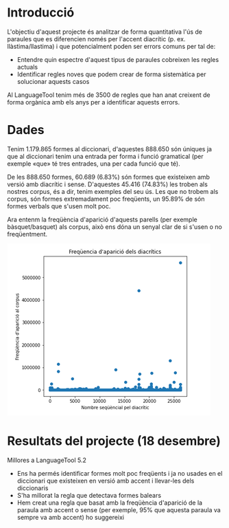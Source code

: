 # Introducció

L'objectiu d'aquest projecte és analitzar de forma quantitativa l'ús de paraules que es diferencien només per l'accent diacrític (p. ex. llàstima/llastima) i que potencialment poden ser errors comuns per tal de:
* Entendre quin espectre d'aquest tipus de paraules cobreixen les regles actuals
* Identificar regles noves que podem crear de forma sistemàtica per solucionar aquests casos

Al LanguageTool tenim més de 3500 de regles que han anat creixent de forma orgànica amb els anys per a identificar aquests errors.

# Dades

Tenim 1.179.865 formes al diccionari, d'aquestes 888.650 són úniques ja que al diccionari tenim una entrada per forma i funció gramatical (per exemple «que» té tres entrades, una per cada funció que té).

De les 888.650 formes, 60.689 (6.83%) són formes que existeixen amb versió amb diacrític i sense. D'aquestes 45.416 (74.83%) les troben als nostres corpus, és a dir, tenim exemples del seu ús. Les que no trobem als corpus, són formes extremadament poc freqüents, un 95.89% de són formes verbals que s'usen molt poc.

Ara entenm la freqüència d'aparició d'aquests parells (per exemple bàsquet/basquet) als corpus, això ens dóna un senyal clar de si s'usen o no freqüentment.

![Freqüencia d'aparició de diacrítics](frequencia-diacritics.png)

# Resultats del projecte (18 desembre)

Millores a LanguageTool 5.2

* Ens ha permés identificar formes molt poc freqüents i ja no usades en el diccionari que existeixen en versió amb accent i llevar-les dels diccionaris
* S'ha millorat la regla que detectava formes balears
* Hem creat una regla que basat amb la freqüència d'aparició de la paraula amb accent o sense (per exemple, 95% que aquesta paraula va sempre va amb accent) ho suggereixi

